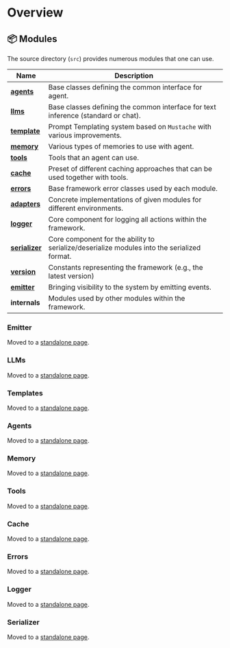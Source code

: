 # Overview

## 📦 Modules

The source directory (`src`) provides numerous modules that one can use.

| Name                                         | Description                                                                                 |
| -------------------------------------------- | ------------------------------------------------------------------------------------------- |
| [**agents**](./agents.md)                    | Base classes defining the common interface for agent.                                       |
| [**llms**](./llms.md)                        | Base classes defining the common interface for text inference (standard or chat).           |
| [**template**](./templates.md)               | Prompt Templating system based on `Mustache` with various improvements.                     |
| [**memory**](./memory.md)                    | Various types of memories to use with agent.                                                |
| [**tools**](./tools.md)                      | Tools that an agent can use.                                                                |
| [**cache**](./cache.md)                      | Preset of different caching approaches that can be used together with tools.                |
| [**errors**](./errors.md)                    | Base framework error classes used by each module.                                           |
| [**adapters**](./llms.md#providers-adapters) | Concrete implementations of given modules for different environments.                       |
| [**logger**](./logger.md)                    | Core component for logging all actions within the framework.                                |
| [**serializer**](./serialization.md)         | Core component for the ability to serialize/deserialize modules into the serialized format. |
| [**version**](./version.md)                  | Constants representing the framework (e.g., the latest version)                             |
| [**emitter**](./emitter.md)                  | Bringing visibility to the system by emitting events.                                       |
| **internals**                                | Modules used by other modules within the framework.                                         |

### Emitter

Moved to a [standalone page](emitter.md).

### LLMs

Moved to a [standalone page](llms.md).

### Templates

Moved to a [standalone page](templates.md).

### Agents

Moved to a [standalone page](agents.md).

### Memory

Moved to a [standalone page](memory.md).

### Tools

Moved to a [standalone page](tools.md).

### Cache

Moved to a [standalone page](cache.md).

### Errors

Moved to a [standalone page](errors.md).

### Logger

Moved to a [standalone page](logger.md).

### Serializer

Moved to a [standalone page](serialization.md).
